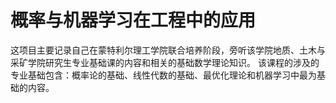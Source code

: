 # 概率与机器学习在工程中的应用

这项目主要记录自己在蒙特利尔理工学院联合培养阶段，旁听该学院地质、土木与采矿学院研究生专业基础课的内容和相关的基础数学理论知识。
该课程的涉及的专业基础包含：概率论的基础、线性代数的基础、最优化理论和机器学习中最为基础的内容。
